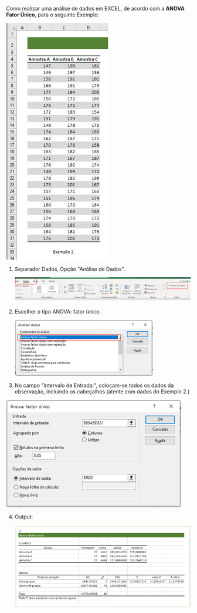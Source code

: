 Como realizar uma análise de dados em EXCEL, de acordo com a **ANOVA Fator Único**, para o seguinte Exemplo:

![image-20210505121023500](img\image-20210505121023500.png)

1. Separador Dados, Opção "Análise de Dados".
   
   ![image-20210505120903668](img\image-20210505120903668.png)

2. Escolher o tipo ANOVA: fator único.
   
   ![image-20210505120926445](img\image-20210505120926445.png)

3. No campo "Intervalo de Entrada:", colocam-se todos os dados da observação, incluindo os cabeçalhos (atente com dados do Exemplo 2.)

![image-20210505120954906](img\image-20210505120954906.png)

4. Output:
   
   ![image-20210505121242117](img\image-20210505121242117.png)

